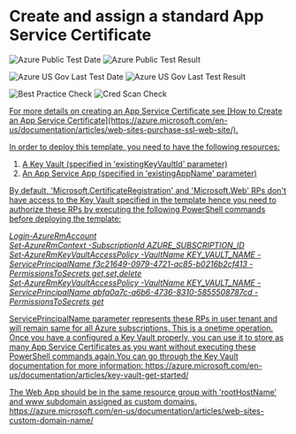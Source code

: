 # Create and assign a standard App Service Certificate

![Azure Public Test Date](https://azurequickstartsservice.blob.core.windows.net/badges/101-app-service-certificate-standard/PublicLastTestDate.svg)
![Azure Public Test Result](https://azurequickstartsservice.blob.core.windows.net/badges/101-app-service-certificate-standard/PublicDeployment.svg)

![Azure US Gov Last Test Date](https://azurequickstartsservice.blob.core.windows.net/badges/101-app-service-certificate-standard/FairfaxLastTestDate.svg)
![Azure US Gov Last Test Result](https://azurequickstartsservice.blob.core.windows.net/badges/101-app-service-certificate-standard/FairfaxDeployment.svg)

![Best Practice Check](https://azurequickstartsservice.blob.core.windows.net/badges/101-app-service-certificate-standard/BestPracticeResult.svg)
![Cred Scan Check](https://azurequickstartsservice.blob.core.windows.net/badges/101-app-service-certificate-standard/CredScanResult.svg)

<a href="https://portal.azure.com/#create/Microsoft.Template/uri/https%3A%2F%2Fraw.githubusercontent.com%2Fazure%2Fazure-quickstart-templates%2Fmaster%2F101-app-service-certificate-standard%2Fazuredeploy.json" target="_blank">

<P>
For more details on creating an App Service Certificate see [How to Create an App Service Certificate](https://azure.microsoft.com/en-us/documentation/articles/web-sites-purchase-ssl-web-site/).
</P>

In order to deploy this template, you need to have the following resources:
<br />

1. A Key Vault (specified in 'existingKeyVaultId' parameter) <br />
2. An App Service App (specified in 'existingAppName' parameter) <br />

By default, 'Microsoft.CertificateRegistration' and 'Microsoft.Web' RPs don't
have access to the Key Vault specified in the template hence you need to
authorize these RPs by executing the following PowerShell commands before
deploying the template: <br />

<I>
Login-AzureRmAccount  <br />
Set-AzureRmContext -SubscriptionId AZURE_SUBSCRIPTION_ID  <br />
Set-AzureRmKeyVaultAccessPolicy -VaultName KEY_VAULT_NAME -ServicePrincipalName f3c21649-0979-4721-ac85-b0216b2cf413 -PermissionsToSecrets get,set,delete  <br />
Set-AzureRmKeyVaultAccessPolicy -VaultName KEY_VAULT_NAME -ServicePrincipalName abfa0a7c-a6b6-4736-8310-5855508787cd -PermissionsToSecrets get  <br />
</I>

<P>
ServicePrincipalName parameter represents these RPs in user tenant and will remain same for all Azure subscriptions. This is a onetime operation. Once you have a configured a Key Vault properly, 
you can use it to store as many App Service Certificates as you want without executing these PowerShell commands again.You can go through the Key Vault documentation for more information:
https://azure.microsoft.com/en-us/documentation/articles/key-vault-get-started/
</P>

<P>
The Web App should be in the same resource group with 'rootHostName' and www subdomain assigned as custom domains.
https://azure.microsoft.com/en-us/documentation/articles/web-sites-custom-domain-name/
</P>
